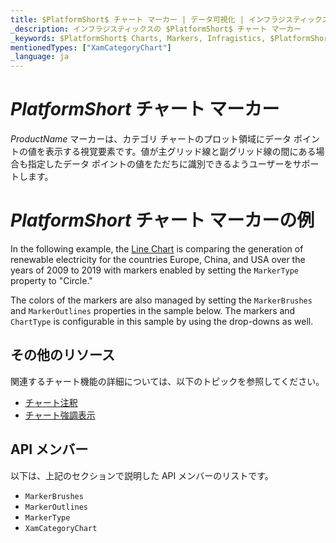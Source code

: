 ```yaml
---
title: $PlatformShort$ チャート マーカー | データ可視化 | インフラジスティックス
_description: インフラジスティックスの $PlatformShort$ チャート マーカー
_keywords: $PlatformShort$ Charts, Markers, Infragistics, $PlatformShort$ チャート, マーカー, インフラジスティックス
mentionedTypes: ["XamCategoryChart"]
_language: ja
---
```


# $PlatformShort$ チャート マーカー

$ProductName$ マーカーは、カテゴリ チャートのプロット領域にデータ ポイントの値を表示する視覚要素です。値が主グリッド線と副グリッド線の間にある場合も指定したデータ ポイントの値をただちに識別できるようユーザーをサポートします。

# $PlatformShort$ チャート マーカーの例

In the following example, the [Line Chart](../types/line-chart.md) is comparing the generation of renewable electricity for the countries Europe, China, and USA over the years of 2009 to 2019 with markers enabled by setting the `MarkerType` property to "Circle."

The colors of the markers are also managed by setting the `MarkerBrushes` and `MarkerOutlines` properties in the sample below. The markers and `ChartType` is configurable in this sample by using the drop-downs as well.

<code-view style="height: 500px"
           data-demos-base-url="{environment:dvDemosBaseUrl}"
           iframe-src="{environment:dvDemosBaseUrl}/charts/category-chart-marker-options"
           alt="$PlatformShort$ 構成オプションの例"
           github-src="charts/category-chart/marker-options">
</code-view>

<div class="divider--half"></div>

## その他のリソース

関連するチャート機能の詳細については、以下のトピックを参照してください。

- [チャート注釈](chart-annotations.md)
- [チャート強調表示](chart-highlighting.md)

## API メンバー

以下は、上記のセクションで説明した API メンバーのリストです。

- `MarkerBrushes`
- `MarkerOutlines`
- `MarkerType`
- `XamCategoryChart`
